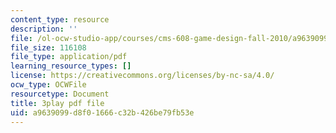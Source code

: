 ```yaml
---
content_type: resource
description: ''
file: /ol-ocw-studio-app/courses/cms-608-game-design-fall-2010/a9639099d8f01666c32b426be79fb53e_68564.pdf
file_size: 116108
file_type: application/pdf
learning_resource_types: []
license: https://creativecommons.org/licenses/by-nc-sa/4.0/
ocw_type: OCWFile
resourcetype: Document
title: 3play pdf file
uid: a9639099-d8f0-1666-c32b-426be79fb53e
---
```

